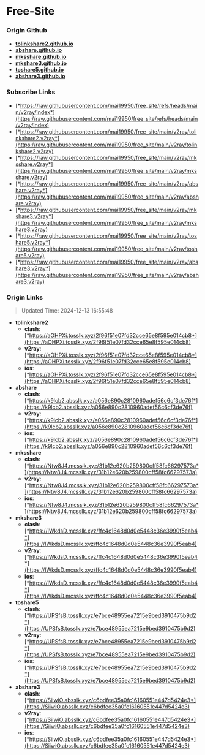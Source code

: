 # Free-Site

### Origin Github

- [**tolinkshare2.github.io**](https://github.com/tolinkshare2/tolinkshare2.github.io)
- [**abshare.github.io**](https://github.com/abshare/abshare.github.io)
- [**mksshare.github.io**](https://github.com/mksshare/mksshare.github.io)
- [**mkshare3.github.io**](https://github.com/mkshare3/mkshare3.github.io)
- [**toshare5.github.io**](https://github.com/toshare5/toshare5.github.io)
- [**abshare3.github.io**](https://github.com/abshare3/abshare3.github.io)

### Subscribe Links

- [*https://raw.githubusercontent.com/mai19950/free_site/refs/heads/main/v2ray/index*](https://raw.githubusercontent.com/mai19950/free_site/refs/heads/main/v2ray/index)
- [*https://raw.githubusercontent.com/mai19950/free_site/main/v2ray/tolinkshare2.v2ray*](https://raw.githubusercontent.com/mai19950/free_site/main/v2ray/tolinkshare2.v2ray)
- [*https://raw.githubusercontent.com/mai19950/free_site/main/v2ray/mksshare.v2ray*](https://raw.githubusercontent.com/mai19950/free_site/main/v2ray/mksshare.v2ray)
- [*https://raw.githubusercontent.com/mai19950/free_site/main/v2ray/abshare.v2ray*](https://raw.githubusercontent.com/mai19950/free_site/main/v2ray/abshare.v2ray)
- [*https://raw.githubusercontent.com/mai19950/free_site/main/v2ray/mkshare3.v2ray*](https://raw.githubusercontent.com/mai19950/free_site/main/v2ray/mkshare3.v2ray)
- [*https://raw.githubusercontent.com/mai19950/free_site/main/v2ray/toshare5.v2ray*](https://raw.githubusercontent.com/mai19950/free_site/main/v2ray/toshare5.v2ray)
- [*https://raw.githubusercontent.com/mai19950/free_site/main/v2ray/abshare3.v2ray*](https://raw.githubusercontent.com/mai19950/free_site/main/v2ray/abshare3.v2ray)

### Origin Links

> Updated Time: 2024-12-13 16:55:48

- **tolinkshare2**
  - **clash**: [*https://aOHPXi.tosslk.xyz/2f96f51e07fd32cce65e8f595e014cb8*](https://aOHPXi.tosslk.xyz/2f96f51e07fd32cce65e8f595e014cb8)
  - **v2ray**: [*https://aOHPXi.tosslk.xyz/2f96f51e07fd32cce65e8f595e014cb8*](https://aOHPXi.tosslk.xyz/2f96f51e07fd32cce65e8f595e014cb8)
  - **ios**: [*https://aOHPXi.tosslk.xyz/2f96f51e07fd32cce65e8f595e014cb8*](https://aOHPXi.tosslk.xyz/2f96f51e07fd32cce65e8f595e014cb8)
- **abshare**
  - **clash**: [*https://k9lcb2.absslk.xyz/a056e890c2810960adef56c6cf3de76f*](https://k9lcb2.absslk.xyz/a056e890c2810960adef56c6cf3de76f)
  - **v2ray**: [*https://k9lcb2.absslk.xyz/a056e890c2810960adef56c6cf3de76f*](https://k9lcb2.absslk.xyz/a056e890c2810960adef56c6cf3de76f)
  - **ios**: [*https://k9lcb2.absslk.xyz/a056e890c2810960adef56c6cf3de76f*](https://k9lcb2.absslk.xyz/a056e890c2810960adef56c6cf3de76f)
- **mksshare**
  - **clash**: [*https://Ntw8J4.mcsslk.xyz/31b12e620b259800cff58fc66297573a*](https://Ntw8J4.mcsslk.xyz/31b12e620b259800cff58fc66297573a)
  - **v2ray**: [*https://Ntw8J4.mcsslk.xyz/31b12e620b259800cff58fc66297573a*](https://Ntw8J4.mcsslk.xyz/31b12e620b259800cff58fc66297573a)
  - **ios**: [*https://Ntw8J4.mcsslk.xyz/31b12e620b259800cff58fc66297573a*](https://Ntw8J4.mcsslk.xyz/31b12e620b259800cff58fc66297573a)
- **mkshare3**
  - **clash**: [*https://IWkdsD.mcsslk.xyz/ffc4c1648d0d0e5448c36e3990f5eab4*](https://IWkdsD.mcsslk.xyz/ffc4c1648d0d0e5448c36e3990f5eab4)
  - **v2ray**: [*https://IWkdsD.mcsslk.xyz/ffc4c1648d0d0e5448c36e3990f5eab4*](https://IWkdsD.mcsslk.xyz/ffc4c1648d0d0e5448c36e3990f5eab4)
  - **ios**: [*https://IWkdsD.mcsslk.xyz/ffc4c1648d0d0e5448c36e3990f5eab4*](https://IWkdsD.mcsslk.xyz/ffc4c1648d0d0e5448c36e3990f5eab4)
- **toshare5**
  - **clash**: [*https://UPSfsB.tosslk.xyz/e7bce48955ea7215e9bed3910475b9d2*](https://UPSfsB.tosslk.xyz/e7bce48955ea7215e9bed3910475b9d2)
  - **v2ray**: [*https://UPSfsB.tosslk.xyz/e7bce48955ea7215e9bed3910475b9d2*](https://UPSfsB.tosslk.xyz/e7bce48955ea7215e9bed3910475b9d2)
  - **ios**: [*https://UPSfsB.tosslk.xyz/e7bce48955ea7215e9bed3910475b9d2*](https://UPSfsB.tosslk.xyz/e7bce48955ea7215e9bed3910475b9d2)
- **abshare3**
  - **clash**: [*https://SiiwiO.absslk.xyz/c6bdfee35a0fc16160551e447d5424e3*](https://SiiwiO.absslk.xyz/c6bdfee35a0fc16160551e447d5424e3)
  - **v2ray**: [*https://SiiwiO.absslk.xyz/c6bdfee35a0fc16160551e447d5424e3*](https://SiiwiO.absslk.xyz/c6bdfee35a0fc16160551e447d5424e3)
  - **ios**: [*https://SiiwiO.absslk.xyz/c6bdfee35a0fc16160551e447d5424e3*](https://SiiwiO.absslk.xyz/c6bdfee35a0fc16160551e447d5424e3)
